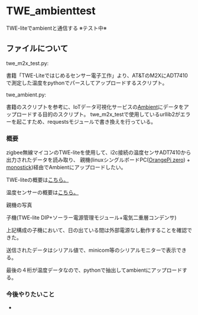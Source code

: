 # TWE_ambienttest
TWE-liteでambientと通信する ※テスト中※

## ファイルについて
twe_m2x_test.py:

書籍「TWE-Liteではじめるセンサー電子工作」より、AT&TのM2XにADT7410で測定した温度をpythonでパースしてアップロードするスクリプト。

twe_ambient.py:

書籍のスクリプトを参考に、IoTデータ可視化サービスの[Ambient](https://ambidata.io/)にデータをアップロードする目的のスクリプト。
twe_m2x_testで使用しているurllib2がエラーを起こすため、requestsモジュールで書き換えを行っている。

### 概要
zigbee無線マイコンのTWE-liteを使用して、i2c接続の温度センサADT7410から出力されたデータを読み取り、
親機(linuxシングルボードPC([OrangePi zero](https://ja.aliexpress.com/store/product/New-Orange-Pi-Zero-H2-Quad-Core-Open-source-development-board-beyond-Raspberry-Pi/1553371_32760774493.html?channel=twinner)) + [monostick](https://mono-wireless.com/jp/products/MoNoStick/index.html))経由でAmbientにアップロードしたい。

TWE-liteの概要は[こちら。](https://mono-wireless.com/jp/products/index.html)

温度センサーの概要は[こちら。](http://akizukidenshi.com/catalog/g/gM-06675/)

親機の写真













子機(TWE-lite DIP+ソーラー電源管理モジュール+電気二重層コンデンサ)

上記構成の子機において、日の出ている間は外部電源なし動作することを確認できた。



送信されたデータはシリアル値で、minicom等のシリアルモニターで表示できる。



最後の４桁が温度データなので、pythonで抽出してambientにアップロードする。


### 今後やりたいこと
+
